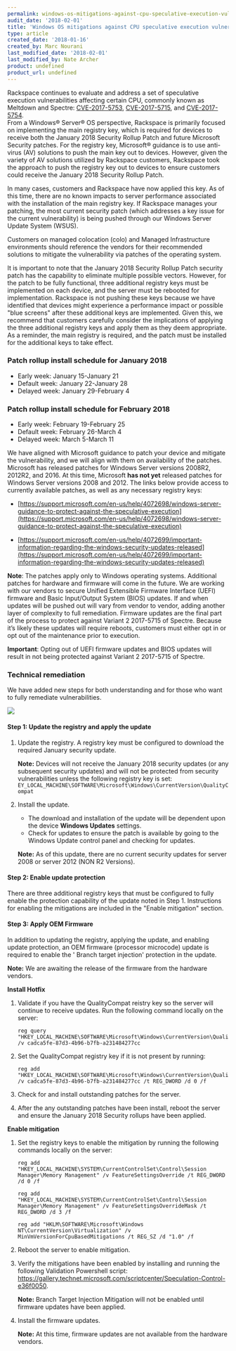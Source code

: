 ```yaml
---
permalink: windows-os-mitigations-against-cpu-speculative-execution-vulnerabilities/
audit_date: '2018-02-01'
title: 'Windows OS mitigations against CPU speculative execution vulnerabilities'
type: article
created_date: '2018-01-16'
created_by: Marc Nourani
last_modified_date: '2018-02-01'
last_modified_by: Nate Archer
product: undefined
product_url: undefined
---
```


Rackspace continues to evaluate and address a set of speculative execution vulnerabilities affecting certain CPU, commonly known as Meltdown and Spectre: [CVE-2017-5753](http://cve.mitre.org/cgi-bin/cvename.cgi?name=CVE-2017-5753), [CVE-2017-5715](http://cve.mitre.org/cgi-bin/cvename.cgi?name=CVE-2017-5715), and [CVE-2017-5754](http://cve.mitre.org/cgi-bin/cvename.cgi?name=CVE-2017-5754).   
From a Windows® Server® OS perspective, Rackspace is primarily focused on implementing the main registry key, which is required for devices to receive both the January 2018 Security Rollup Patch and future Microsoft Security patches. For the registry key, Microsoft® guidance is to use anti-virus (AV) solutions to push the main key out to devices. However, given the variety of AV solutions utilized by Rackspace customers, Rackspace took the approach to push the registry key out to devices to ensure customers could receive the January 2018 Security Rollup Patch.  

In many cases, customers and Rackspace have now applied this key. As of this time, there are no known impacts to server performance associated with the installation of the main registry key. If Rackspace manages your patching, the most current security patch (which addresses a key issue for the current vulnerability) is being pushed through our Windows Server Update System (WSUS).   

Customers on managed colocation (colo) and Managed Infrastructure environments should reference the vendors for their recommended solutions to mitigate the vulnerability via patches of the operating system.  

It is important to note that the January 2018 Security Rollup Patch security patch has the capability to eliminate multiple possible vectors. However, for the patch to be fully functional, three additional registry keys must be implemented on each device, and the server must be rebooted for implementation. Rackspace is not pushing these keys because we have identified that devices might experience a performance impact or possible "blue screens" after these additional keys are implemented. Given this, we recommend that customers carefully consider the implications of applying the three additional registry keys and apply them as they deem appropriate. As a reminder, the main registry is required, and the patch must be installed for the additional keys to take effect.  

### Patch rollup install schedule for January 2018

- Early week: January 15-January 21  
- Default week: January 22-January 28  
- Delayed week: January 29-February 4  

### Patch rollup install schedule for February 2018

- Early week: February 19-February 25
- Default week: February 26-March 4
- Delayed week: March 5-March 11


We have aligned with Microsoft guidance to patch your device and mitigate the vulnerability, and we will align with them on availability of the patches. Microsoft has released patches for Windows Server versions 2008R2, 2012R2, and 2016. At this time, Microsoft **has not yet** released patches for Windows Server versions 2008 and 2012. The links below provide access to currently available patches, as well as any necessary registry keys:  

- [https://support.microsoft.com/en-us/help/4072698/windows-server-guidance-to-protect-against-the-speculative-execution](https://support.microsoft.com/en-us/help/4072698/windows-server-guidance-to-protect-against-the-speculative-execution)

- [https://support.microsoft.com/en-us/help/4072699/important-information-regarding-the-windows-security-updates-released](https://support.microsoft.com/en-us/help/4072699/important-information-regarding-the-windows-security-updates-released)

**Note**: The patches apply only to Windows operating systems. Additional patches for hardware and firmware will come in the future. We are working with our vendors to secure Unified Extensible Firmware Interface (UEFI) firmware and Basic Input/Output System (BIOS) updates. If and when updates will be pushed out will vary from vendor to vendor, adding another layer of complexity to full remediation. Firmware updates are the final part of the process to protect against Variant 2 2017-5715 of Spectre. Because it’s likely these updates will require reboots, customers must either opt in or opt out of the maintenance prior to execution.  

**Important**: Opting out of UEFI firmware updates and BIOS updates will result in not being protected against Variant 2 2017-5715 of Spectre.   

### Technical remediation

We have added new steps for both understanding and for those who want to fully remediate vulnerabilities.

<img src="{% asset_path general/windows-os-mitigations-against-cpu-speculative-execution-vulnerabilities/windows-os-remediation.png %}" />


#### Step 1: Update the registry and apply the update

1. Update the registry. A registry key must be configured to download the required January security update.

   **Note:** Devices will not receive the January 2018 security updates (or any subsequent security updates) and will not be protected from security vulnerabilities unless the following registry key is set:  `EY_LOCAL_MACHINE\SOFTWARE\Microsoft\Windows\CurrentVersion\QualityCompat`

2. Install the update.

   - The download and installation of the update will be dependent upon the device **Windows Updates** settings.
   - Check for updates to ensure the patch is available by going to the Windows Update control panel and checking for updates.

   **Note:** As of this update, there are no current security updates for server 2008 or server 2012 (NON R2 Versions).


#### Step 2: Enable update protection

There are three additional registry keys that must be configured to fully enable the protection capability of the update noted in Step 1. Instructions for enabling the mitigations are included in the "Enable mitigation" section.


#### Step 3: Apply OEM Firmware

In addition to updating the registry, applying the update, and enabling update protection, an OEM firmware (processor microcode) update is required to enable the ' Branch target injection' protection in the update.  

**Note:** We are awaiting the release of the firmware from the hardware vendors.


**Install Hotfix**

1. Validate if you have the QualityCompat reistry key so the server will continue to receive updates. Run the following command locally on the server:

       reg query "HKEY_LOCAL_MACHINE\SOFTWARE\Microsoft\Windows\CurrentVersion\QualityCompat" /v cadca5fe-87d3-4b96-b7fb-a231484277cc

2. Set the QualityCompat registry key if it is not present by running:

       reg add "HKEY_LOCAL_MACHINE\SOFTWARE\Microsoft\Windows\CurrentVersion\QualityCompat" /v cadca5fe-87d3-4b96-b7fb-a231484277cc /t REG_DWORD /d 0 /f

3. Check for and install outstanding patches for the server.

4. After the any outstanding patches have been install, reboot the server and ensure the January 2018 Security rollups have been applied.


**Enable mitigation**

1. Set the registry keys to enable the mitigation by running the following commands locally on the server:

       reg add "HKEY_LOCAL_MACHINE\SYSTEM\CurrentControlSet\Control\Session Manager\Memory Management" /v FeatureSettingsOverride /t REG_DWORD /d 0 /f

       reg add "HKEY_LOCAL_MACHINE\SYSTEM\CurrentControlSet\Control\Session Manager\Memory Management" /v FeatureSettingsOverrideMask /t REG_DWORD /d 3 /f

       reg add "HKLM\SOFTWARE\Microsoft\Windows NT\CurrentVersion\Virtualization" /v MinVmVersionForCpuBasedMitigations /t REG_SZ /d "1.0" /f

2. Reboot the server to enable mitigation.

3. Verify the mitigations have been enabled by installing and running the following Validation Powershell script: https://gallery.technet.microsoft.com/scriptcenter/Speculation-Control-e36f0050.

    **Note:** Branch Target Injection Mitigation will not be enabled until firmware updates have been applied.

4. Install the firmware updates.

    **Note:** At this time, firmware updates are not available from the hardware vendors.
